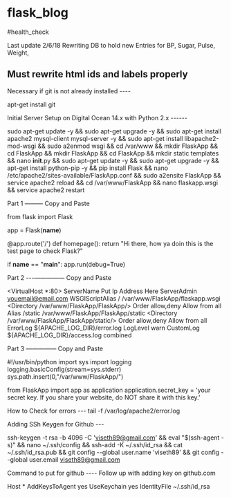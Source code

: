 # flask_blog
#health_check

Last update 2/6/18
Rewriting DB to hold new Entries for BP, Sugar, Pulse, Weight, 

Must rewrite html ids and labels properly
---


Necessary if git is not already installed ----


apt-get install git

Initial Server Setup on Digital Ocean 14.x with Python 2.x ------


sudo apt-get update -y && sudo apt-get upgrade -y && sudo apt-get install apache2 mysql-client mysql-server -y && sudo apt-get install libapache2-mod-wsgi && sudo a2enmod wsgi && cd /var/www && mkdir FlaskApp && cd FlaskApp && mkdir FlaskApp && cd FlaskApp && mkdir static templates && nano __init__.py && sudo apt-get update -y && sudo apt-get upgrade -y && apt-get install python-pip -y && pip install Flask && nano /etc/apache2/sites-available/FlaskApp.conf && sudo a2ensite FlaskApp && service apache2 reload && cd /var/www/FlaskApp && nano flaskapp.wsgi && service apache2 restart

Part 1    ——— Copy and Paste

from flask import Flask

app = Flask(__name__)

@app.route('/')
def homepage():
    return "Hi there, how ya doin this is the test page to check Flask?"


if __name__ == "__main__":
    app.run(debug=True)

Part 2 ---————— Copy and Paste

<VirtualHost *:80>
                ServerName Put Ip Address Here
                ServerAdmin youemail@email.com
                WSGIScriptAlias / /var/www/FlaskApp/flaskapp.wsgi
                <Directory /var/www/FlaskApp/FlaskApp/>
                        Order allow,deny
                        Allow from all
                </Directory>
                Alias /static /var/www/FlaskApp/FlaskApp/static
                <Directory /var/www/FlaskApp/FlaskApp/static/>
                        Order allow,deny
                        Allow from all
                </Directory>
                ErrorLog ${APACHE_LOG_DIR}/error.log
                LogLevel warn
                CustomLog ${APACHE_LOG_DIR}/access.log combined
</VirtualHost>

Part 3   ————— Copy and Paste


#!/usr/bin/python
import sys
import logging
logging.basicConfig(stream=sys.stderr)
sys.path.insert(0,"/var/www/FlaskApp/")

from FlaskApp import app as application
application.secret_key = 'your secret key. If you share your website, do NOT share it with this key.'




How to Check for errors ---
tail -f /var/log/apache2/error.log


Adding SSh Keygen for Github ---


ssh-keygen -t rsa -b 4096 -C 'viseth89@gmail.com' && eval "$(ssh-agent -s)" && nano ~/.ssh/config && ssh-add -K ~/.ssh/id_rsa && cat ~/.ssh/id_rsa.pub && git config --global user.name 'viseth89' &&  git config --global user.email viseth89@gmail.com


Command to put for github ---- Follow up with adding key on github.com

Host *
 AddKeysToAgent yes
 UseKeychain yes
 IdentityFile ~/.ssh/id_rsa
